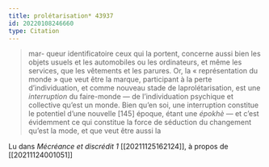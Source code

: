 ```yaml
---
title: prolétarisation* 43937
id: 20220108246660
type: Citation
---
```


> mar- queur identificatoire ceux qui la portent, concerne aussi bien les objets usuels et les automobiles ou les ordinateurs, et même les services, que les vêtements et les parures. Or, la « représentation du monde » que veut être la marque, participant à la perte d’individuation, et comme nouveau stade de laprolétarisation, est une *interruption* du faire-monde — de l’individuation psychique et collective qu’est un monde. Bien qu’en soi, une interruption constitue le potentiel d’une nouvelle [145] époque, étant une *épokhè* — et c’est évidemment ce qui constitue la force de séduction du changement qu’est la mode, et que veut être aussi la

Lu dans *Mécréance et discrédit 1* [[20211125162124]], à propos de [[20211124001051]]